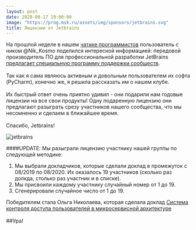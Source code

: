 ```yaml
---
layout: post
date: 2020-08-17 19:00:00
image: "https://prog.msk.ru/assets/img/sponsors/jetbrains.svg"
title: Лицензии от Jetbrains
---
```

На прошлой неделе в нашем [чатике программистов](https://t.me/progmsk) пользователь с ником @Nik_Kosmo поделился
интересной информацией: передовой производитель ПО для профессиональной разработки JetBrains
[предлагает специальную программу поддержки сообществ](https://www.jetbrains.com/community/user-groups/#section=communities).
<br>
<br>
Так как я сама являюсь активным и довольным пользователем их софта (PyCharm), конечно же, я решила рассказать им о нашем клубе.
<br>
<br>
Их быстрый ответ очень приятно удивил - они подарили нам годовые лицензии на все свои продукты!
Одну подаренную лицензию они предлагают разыграть срезу участников нашего сообщества, что мы несомненно и сделаем в ближайшее время.
<br>
<br>
Спасибо, Jetbrains!

![jetbrains](https://prog.msk.ru/assets/img/sponsors/jetbrains.svg)

####UPDATE:
Мы разыграли лицензию участнику нашей группы по следующей методике:
1. Мы выбрали докладчиков, которые сделали доклад в промежуток с 08/2019 по 08/2020. Их оказалось 19 участников (сколько раз долкда, столько раз участник и в списке).
1. Мы присвоили каждому участнику случайный номер от 1 до 19.
1. Сгенерировали случайное число от 1 до 19.

Победителем стала Ольга Николаева, которая сделала доклад [Система контроля доступа пользователей в микросервисной архитектуре](https://prog.msk.ru/2019/10/17/tuturu-backend-meetup/)
<br><br>
##Ура!

<br><br>
